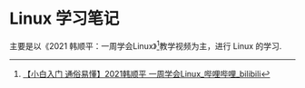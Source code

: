 # Linux 学习笔记
主要是以《2021 韩顺平：一周学会Linux》[^1]教学视频为主，进行 Linux 的学习.

[^1]:[【小白入门 通俗易懂】2021韩顺平 一周学会Linux_哔哩哔哩_bilibili](https://www.bilibili.com/video/BV1Sv411r7vd/?spm_id_from=333.999.0.0&vd_source=717a34be66e5ede7b2dec683e6ce5098)

